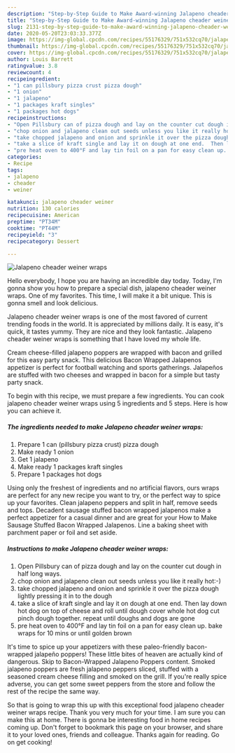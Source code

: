```yaml
---
description: "Step-by-Step Guide to Make Award-winning Jalapeno cheader weiner wraps"
title: "Step-by-Step Guide to Make Award-winning Jalapeno cheader weiner wraps"
slug: 2131-step-by-step-guide-to-make-award-winning-jalapeno-cheader-weiner-wraps
date: 2020-05-20T23:03:33.377Z
image: https://img-global.cpcdn.com/recipes/55176329/751x532cq70/jalapeno-cheader-weiner-wraps-recipe-main-photo.jpg
thumbnail: https://img-global.cpcdn.com/recipes/55176329/751x532cq70/jalapeno-cheader-weiner-wraps-recipe-main-photo.jpg
cover: https://img-global.cpcdn.com/recipes/55176329/751x532cq70/jalapeno-cheader-weiner-wraps-recipe-main-photo.jpg
author: Louis Barrett
ratingvalue: 3.8
reviewcount: 4
recipeingredient:
- "1 can pillsbury pizza crust pizza dough"
- "1 onion"
- "1 jalapeno"
- "1 packages kraft singles"
- "1 packages hot dogs"
recipeinstructions:
- "Open Pillsbury can of pizza dough and lay on the counter cut dough in half long ways."
- "chop onion and jalapeno clean out seeds unless you like it really hot:-)"
- "take chopped jalapeno and onion and sprinkle it over the pizza dough lightly pressing it in to the dough"
- "take a slice of kraft single and lay it on dough at one end.  Then lay down hot dog on top of cheese and roll until dough cover whole hot dog cut pinch dough together.  repeat until doughs and dogs are gone"
- "pre heat oven to 400°F and lay tin foil on a pan for easy clean up.  bake wraps for 10 mins or until golden brown"
categories:
- Recipe
tags:
- jalapeno
- cheader
- weiner

katakunci: jalapeno cheader weiner 
nutrition: 130 calories
recipecuisine: American
preptime: "PT34M"
cooktime: "PT44M"
recipeyield: "3"
recipecategory: Dessert

---
```



![Jalapeno cheader weiner wraps](https://img-global.cpcdn.com/recipes/55176329/751x532cq70/jalapeno-cheader-weiner-wraps-recipe-main-photo.jpg)

Hello everybody, I hope you are having an incredible day today. Today, I'm gonna show you how to prepare a special dish, jalapeno cheader weiner wraps. One of my favorites. This time, I will make it a bit unique. This is gonna smell and look delicious.

Jalapeno cheader weiner wraps is one of the most favored of current trending foods in the world. It is appreciated by millions daily. It is easy, it's quick, it tastes yummy. They are nice and they look fantastic. Jalapeno cheader weiner wraps is something that I have loved my whole life.

Cream cheese-filled jalapeno poppers are wrapped with bacon and grilled for this easy party snack. This delicious Bacon Wrapped Jalapenos appetizer is perfect for football watching and sports gatherings. Jalapeños are stuffed with two cheeses and wrapped in bacon for a simple but tasty party snack.


To begin with this recipe, we must prepare a few ingredients. You can cook jalapeno cheader weiner wraps using 5 ingredients and 5 steps. Here is how you can achieve it.

<!--inarticleads1-->

##### The ingredients needed to make Jalapeno cheader weiner wraps:

1. Prepare 1 can (pillsbury pizza crust) pizza dough
1. Make ready 1 onion
1. Get 1 jalapeno
1. Make ready 1 packages kraft singles
1. Prepare 1 packages hot dogs


Using only the freshest of ingredients and no artificial flavors, ours wraps are perfect for any new recipe you want to try, or the perfect way to spice up your favorites. Clean jalapeno peppers and split in half, remove seeds and tops. Decadent sausage stuffed bacon wrapped jalapenos make a perfect appetizer for a casual dinner and are great for your How to Make Sausage Stuffed Bacon Wrapped Jalapenos. Line a baking sheet with parchment paper or foil and set aside. 

<!--inarticleads2-->

##### Instructions to make Jalapeno cheader weiner wraps:

1. Open Pillsbury can of pizza dough and lay on the counter cut dough in half long ways.
1. chop onion and jalapeno clean out seeds unless you like it really hot:-)
1. take chopped jalapeno and onion and sprinkle it over the pizza dough lightly pressing it in to the dough
1. take a slice of kraft single and lay it on dough at one end.  Then lay down hot dog on top of cheese and roll until dough cover whole hot dog cut pinch dough together.  repeat until doughs and dogs are gone
1. pre heat oven to 400°F and lay tin foil on a pan for easy clean up.  bake wraps for 10 mins or until golden brown


It&#39;s time to spice up your appetizers with these paleo-friendly bacon-wrapped jalapeño poppers! These little bites of heaven are actually kind of dangerous. Skip to Bacon-Wrapped Jalapeno Poppers content. Smoked jalapeno poppers are fresh jalapeno peppers sliced, stuffed with a seasoned cream cheese filling and smoked on the grill. If you&#39;re really spice adverse, you can get some sweet peppers from the store and follow the rest of the recipe the same way. 

So that is going to wrap this up with this exceptional food jalapeno cheader weiner wraps recipe. Thank you very much for your time. I am sure you can make this at home. There is gonna be interesting food in home recipes coming up. Don't forget to bookmark this page on your browser, and share it to your loved ones, friends and colleague. Thanks again for reading. Go on get cooking!
